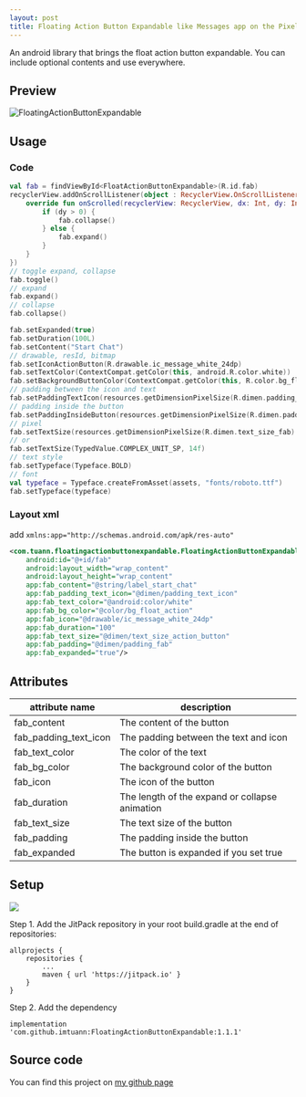 ```yaml
---
layout: post
title: Floating Action Button Expandable like Messages app on the Pixel devices
---
```


An android library that brings the float action button expandable. You can include optional contents and use everywhere.

## Preview

![FloatingActionButtonExpandable][FloatingActionButtonExpandable]

## Usage

### Code

```kotlin
val fab = findViewById<FloatActionButtonExpandable>(R.id.fab)
recyclerView.addOnScrollListener(object : RecyclerView.OnScrollListener() {
    override fun onScrolled(recyclerView: RecyclerView, dx: Int, dy: Int) {
        if (dy > 0) {
            fab.collapse()
        } else {
            fab.expand()
        }
    }
})
// toggle expand, collapse
fab.toggle()
// expand
fab.expand()
// collapse
fab.collapse()

fab.setExpanded(true)
fab.setDuration(100L)
fab.setContent("Start Chat")
// drawable, resId, bitmap
fab.setIconActionButton(R.drawable.ic_message_white_24dp)
fab.setTextColor(ContextCompat.getColor(this, android.R.color.white))
fab.setBackgroundButtonColor(ContextCompat.getColor(this, R.color.bg_float_action))
// padding between the icon and text
fab.setPaddingTextIcon(resources.getDimensionPixelSize(R.dimen.padding_text_icon))
// padding inside the button
fab.setPaddingInsideButton(resources.getDimensionPixelSize(R.dimen.padding_fab))
// pixel
fab.setTextSize(resources.getDimensionPixelSize(R.dimen.text_size_fab).toFloat())
// or
fab.setTextSize(TypedValue.COMPLEX_UNIT_SP, 14f)
// text style
fab.setTypeface(Typeface.BOLD)
// font
val typeface = Typeface.createFromAsset(assets, "fonts/roboto.ttf")
fab.setTypeface(typeface)
```

### Layout xml

add `xmlns:app="http://schemas.android.com/apk/res-auto"`

```xml
<com.tuann.floatingactionbuttonexpandable.FloatingActionButtonExpandable
    android:id="@+id/fab"
    android:layout_width="wrap_content"
    android:layout_height="wrap_content"
    app:fab_content="@string/label_start_chat"
    app:fab_padding_text_icon="@dimen/padding_text_icon"
    app:fab_text_color="@android:color/white"
    app:fab_bg_color="@color/bg_float_action"
    app:fab_icon="@drawable/ic_message_white_24dp"
    app:fab_duration="100"
    app:fab_text_size="@dimen/text_size_action_button"
    app:fab_padding="@dimen/padding_fab"
    app:fab_expanded="true"/>
```

## Attributes

|attribute name|description|
|----------|----------|
|fab_content|The content of the button|
|fab_padding_text_icon|The padding between the text and icon|
|fab_text_color|The color of the text|
|fab_bg_color|The background color of the button|
|fab_icon|The icon of the button|
|fab_duration|The length of the expand or collapse animation|
|fab_text_size|The text size of the button|
|fab_padding|The padding inside the button|
|fab_expanded|The button is expanded if you set true|

## Setup

[![](https://jitpack.io/v/imtuann/FloatingActionButtonExpandable.svg)](https://jitpack.io/#imtuann/FloatingActionButtonExpandable)

Step 1. Add the JitPack repository in your root build.gradle at the end of repositories:
```
allprojects {
    repositories {
        ...
        maven { url 'https://jitpack.io' }
    }
}
```

Step 2. Add the dependency
```
implementation 'com.github.imtuann:FloatingActionButtonExpandable:1.1.1'
```

## Source code
You can find this project on [my github page](https://github.com/imtuann/FloatingActionButtonExpandable)

[FloatingActionButtonExpandable]: /gifs/FloatingActionButtonExpandable.gif